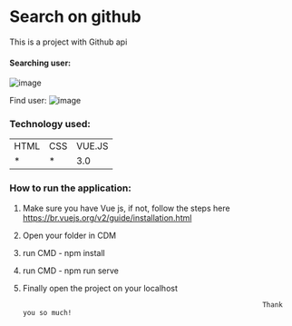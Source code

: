 <h1>Search on github </h1>

This is a project with Github api
  
<h4>Searching user:</h4> 

![image](https://user-images.githubusercontent.com/70349830/114604159-f83cc580-9c6e-11eb-89c7-e4dc6ef07148.png)    

Find user:
![image](https://user-images.githubusercontent.com/70349830/114604047-dba08d80-9c6e-11eb-8230-9d09e35f396e.png)


<h3>Technology used:</h3>
<table>
  <tr>
    <td>HTML</td>
    <td>CSS</td>
    <td>VUE.JS</td>
  </tr>
   <tr>
    <td>*</td>
    <td>*</td>
    <td>3.0</td>
  </tr>
  
  
</table>

<h3>How to run the application:</h3>

1) Make sure you have Vue js, if not, follow the steps here https://br.vuejs.org/v2/guide/installation.html
2) Open your folder in CDM
3) run CMD - npm install
4) run CMD - npm run serve
5) Finally open the project on your localhost



                                                                  Thank you so much!
